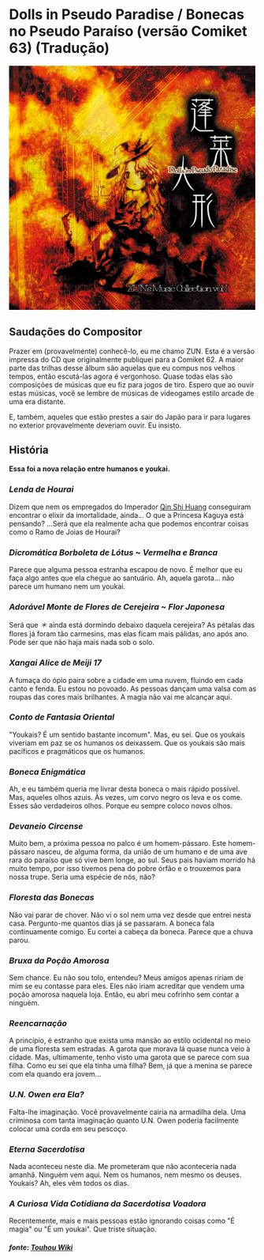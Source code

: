 # Dolls in Pseudo Paradise / Bonecas no Pseudo Paraíso (versão Comiket 63) (Tradução)
<img src="cover.png" alt="capa de Dolls in Pseudo Paradise (versão Comiket 63)" width="500"/>

## Saudações do Compositor

Prazer em (provavelmente) conhecê-lo, eu me chamo ZUN. Esta é a versão impressa do CD que originalmente publiquei para a Comiket 62.
A maior parte das trilhas desse álbum são aquelas que eu compus nos velhos tempos, então escutá-las agora é vergonhoso. Quase todas elas são composições de músicas que eu fiz para jogos de tiro.
Espero que ao ouvir estas músicas, você se lembre de músicas de videogames estilo arcade de uma era distante.

E, também, aqueles que estão prestes a sair do Japão para ir para lugares no exterior provavelmente deveriam ouvir. Eu insisto.

## História

**Essa foi a nova relação entre humanos e youkai.**

### *Lenda de Hourai*

Dizem que nem os empregados do Imperador [Qin Shi Huang](https://en.wikipedia.org/wiki/Qin_Shi_Huang) conseguiram encontrar o elixir da imortalidade, ainda...
O que a Princesa Kaguya está pensando?
...Será que ela realmente acha que podemos encontrar coisas como o Ramo de Joias de Hourai?

### *Dicromática Borboleta de Lótus ~ Vermelha e Branca*

Parece que alguma pessoa estranha escapou de novo.
É melhor que eu faça algo antes que ela chegue ao santuário.
Ah, aquela garota... não parece um humano nem um youkai.

### *Adorável Monte de Flores de Cerejeira ~ Flor Japonesa*

Será que *＊* ainda está dormindo debaixo daquela cerejeira?
As pétalas das flores já foram tão carmesins, mas elas ficam mais pálidas, ano após ano.
Pode ser que não haja mais nada sob o solo.

### *Xangai Alice de Meiji 17*

A fumaça do ópio paira sobre a cidade em uma nuvem, fluindo em cada canto e fenda. Eu estou no povoado. As pessoas dançam uma valsa com as roupas das cores mais brilhantes. A magia não vai me alcançar aqui.

### *Conto de Fantasia Oriental*

"Youkais? É um sentido bastante incomum".
Mas, eu sei. Que os youkais viveriam em paz se os humanos os deixassem.
Que os youkais são mais pacíficos e pragmáticos que os humanos.

### *Boneca Enigmática*

Ah, e eu também queria me livrar desta boneca o mais rápido possível.
Mas, aqueles olhos azuis. Às vezes, um corvo negro os leva e os come. Esses são verdadeiros olhos.
Porque eu sempre coloco novos olhos.

### *Devaneio Circense*

Muito bem, a próxima pessoa no palco é um homem-pássaro.
Este homem-pássaro nasceu, de alguma forma, da união de um humano e de uma ave rara do paraíso que só vive bem longe, ao sul.
Seus pais haviam morrido há muito tempo, por isso tivemos pena do pobre órfão e o trouxemos para nossa trupe. Seria uma espécie de nós, não?

### *Floresta das Bonecas*

Não vai parar de chover.
Não vi o sol nem uma vez desde que entrei nesta casa.
Pergunto-me quantos dias já se passaram.
A boneca fala continuamente comigo.
Eu cortei a cabeça da boneca. Parece que a chuva parou.

### *Bruxa da Poção Amorosa*

Sem chance. Eu não sou tolo, entendeu?
Meus amigos apenas ririam de mim se eu contasse para eles.
Eles não iriam acreditar que vendem uma poção amorosa naquela loja.
Então, eu abri meu cofrinho sem contar a ninguém.

### *Reencarnação*

A princípio, é estranho que exista uma mansão ao estilo ocidental no meio de uma floresta sem estradas. A garota que morava lá quase nunca veio à cidade. Mas, ultimamente, tenho visto uma garota que se parece com sua filha.
Como eu sei que ela tinha uma filha?
Bem, já que a menina se parece com ela quando era jovem...

### *U.N. Owen era Ela?*

Falta-lhe imaginação. Você provavelmente cairia na armadilha dela. Uma criminosa com tanta imaginação quanto U.N. Owen poderia facilmente colocar uma corda em seu pescoço.

### *Eterna Sacerdotisa*

Nada aconteceu neste dia.
Me prometeram que não aconteceria nada amanhã.
Ninguém vem aqui. Nem os humanos, nem mesmo os deuses.
Youkais? Ah, eles vêm todos os dias.

### *A Curiosa Vida Cotidiana da Sacerdotisa Voadora*

Recentemente, mais e mais pessoas estão ignorando coisas como "É magia" ou "É um youkai". Que triste situação.

##### *fonte: [Touhou Wiki](https://en.touhouwiki.net/wiki/Dolls_in_Pseudo_Paradise/Story)*

